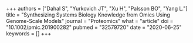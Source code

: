 +++
authors = ["Dahal S", "Yurkovich JT", "Xu H", "Palsson BO", "Yang L."]
title = "Synthesizing Systems Biology Knowledge from Omics Using Genome-Scale Models"
journal = "Proteomics"
what = "article"
doi = "10.1002/pmic.201900282"
pubmed = "32579720"
date = "2020-06-25"
keywords = []
+++

